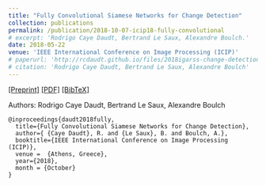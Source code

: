 ```yaml
---
title: "Fully Convolutional Siamese Networks for Change Detection"
collection: publications
permalink: /publication/2018-10-07-icip18-fully-convolutional
# excerpt: 'Rodrigo Caye Daudt, Bertrand Le Saux, Alexandre Boulch.'
date: 2018-05-22
venue: 'IEEE International Conference on Image Processing (ICIP)'
# paperurl: 'http://rcdaudt.github.io/files/2018igarss-change-detection.pdf'
# citation: 'Rodrigo Caye Daudt, Bertrand Le Saux, Alexandre Boulch'
---
```


[[Preprint]](https://arxiv.org/abs/1810.08462) [[PDF]](http://rcdaudt.github.io/files/2018icip-fully-convolutional.pdf) [[BibTeX]](http://rcdaudt.github.io/files/daudt2018fully.bib)

Authors: Rodrigo Caye Daudt, Bertrand Le Saux, Alexandre Boulch

```
@inproceedings{daudt2018fully,
  title={Fully Convolutional Siamese Networks for Change Detection},
  author={ {Caye Daudt}, R. and {Le Saux}, B. and Boulch, A.},
  booktitle={IEEE International Conference on Image Processing (ICIP)},
  venue =  {Athens, Greece},
  year={2018},
  month = {October}
}
```
